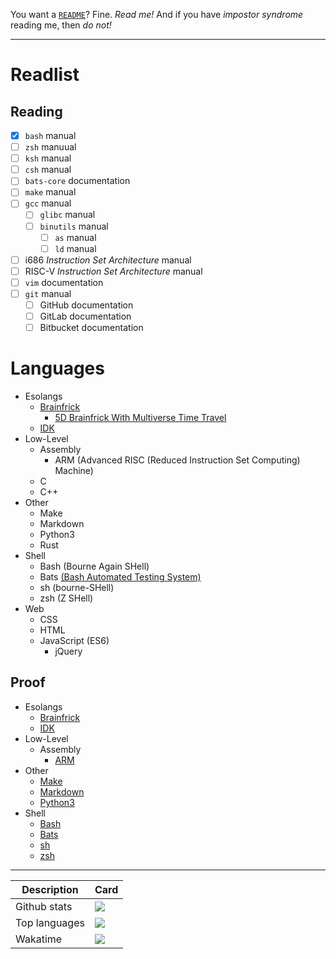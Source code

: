 You want a [`README`](//github.com/GrpeApple/GrpeApple/blob/main/README.md)? Fine. *Read me!*
And if you have *impostor syndrome* reading me, then *do not!*

---

# Readlist
## Reading
- [x] `bash` manual
- [ ] `zsh` manuual
- [ ] `ksh` manual
- [ ] `csh` manual
- [ ] `bats-core` documentation
- [ ] `make` manual
- [ ] `gcc` manual
	- [ ] `glibc` manual
	- [ ] `binutils` manual
		- [ ] `as` manual
		- [ ] `ld` manual
- [ ] i686 *Instruction Set Architecture* manual
- [ ] RISC-V *Instruction Set Architecture* manual
- [ ] `vim` documentation
- [ ] `git` manual
	- [ ] GitHub documentation
	- [ ] GitLab documentation
	- [ ] Bitbucket documentation

# Languages
* Esolangs
	* [Brainfrick](//esolangs.org/wiki/Brainfuck)
		* [5D Brainfrick With Multiverse Time Travel](//esolangs.org/wiki/5D_Brainfuck_With_Multiverse_Time_Travel)
	* [IDK](//esolangs.org/wiki/IDK)
* Low-Level
	* Assembly
		* ARM (Advanced RISC (Reduced Instruction Set Computing) Machine)
	* C
	* C++
* Other
	* Make
	* Markdown
	* Python3
	* Rust
* Shell
	* Bash (Bourne Again SHell)
	* Bats [(Bash Automated Testing System)](//github.com/bats-core/bats-core)
	* sh (bourne-SHell)
	* zsh (Z SHell)
* Web
	* CSS
	* HTML
	* JavaScript (ES6)
		* jQuery
## Proof
* Esolangs
	* [Brainfrick](//raw.githubusercontent.com/GrpeApple/GrpeApple/main/Proof/Esolangs/Brainfrick/README.b)
	* [IDK](//raw.githubusercontent.com/GrpeApple/GrpeApple/main/Proof/Esolangs/IDK/README.idk)
* Low-Level
	* Assembly
		* [ARM](//raw.githubusercontent.com/GrpeApple/GrpeApple/main/Proof/Low-Level/Assembly/ARM/README.S)
* Other
	* [Make](//raw.githubusercontent.com/GrpeApple/GrpeApple/main/Proof/Other/Make/Makefile)
	* [Markdown](//raw.githubusercontent.com/GrpeApple/GrpeApple/main/Proof/Other/Markdown/README.md)
	* [Python3](//raw.githubusercontent.com/GrpeApple/GrpeApple/main/Proof/Other/Python3/README.py)
* Shell
	* [Bash](//raw.githubusercontent.com/GrpeApple/GrpeApple/main/Proof/Shell/Bash/README.bash)
	* [Bats](//raw.githubusercontent.com/GrpeApple/GrpeApple/main/Proof/Shell/Bats/README.bats)
	* [sh](//raw.githubusercontent.com/GrpeApple/GrpeApple/main/Proof/Shell/sh/README.sh)
	* [zsh](//raw.githubusercontent.com/GrpeApple/GrpeApple/main/Proof/Shell/zsh/README.zsh)


---

<table>
<thead>
	<tr>
		<th>Description</th>
		<th>Card</th>
	</tr>
</thead>
<tbody>
	<tr>
		<td>Github stats</td>
		<td>
			<a href='//github.com/GrpeApple?tab=repositories'>
					<img src='https://github-readme-stats.vercel.app/api?username=GrpeApple&count_private=true&show_icons=true&theme=solarized-dark&hide_border=true&cache_seconds=1800&border_radius=20&hide_title=true&include_all_commits=true'>
			</a>
		</td>
	</tr>
	<tr>
		<!-- Of course this would display Brainf*** -->
		<td>Top languages</td>
		<td>
			<a href='//github.com/GrpeApple?tab=repositories'>
				<img src='https://github-readme-stats.vercel.app/api/top-langs/?username=GrpeApple&hide_border=true&theme=solarized-dark&cache_seconds=1800&border_radius=20&langs_count=10&hide_title=true&layout=compact'>
			</a>
		</td>
	</tr>
	<tr>
		<td>Wakatime</td>
		<td>
			<a href='//wakatime.com/@GrpeApple'>
				<img src='https://github-readme-stats.vercel.app/api/wakatime/?username=@GrpeApple&hide_border=true&theme=solarized-dark&cache_seconds=1800&border_radius=20&hide_title=true&layout=compact'>
			</a>
		</td>
	</tr>
</tbody>
</table>
